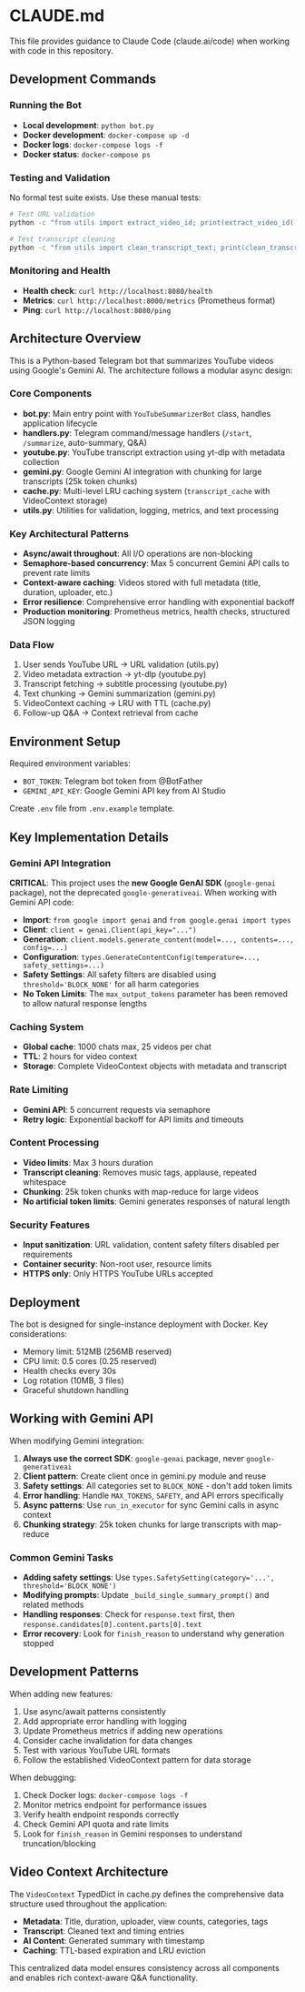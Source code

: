 # CLAUDE.md

This file provides guidance to Claude Code (claude.ai/code) when working with code in this repository.

## Development Commands

### Running the Bot
- **Local development**: `python bot.py`
- **Docker development**: `docker-compose up -d`
- **Docker logs**: `docker-compose logs -f`
- **Docker status**: `docker-compose ps`

### Testing and Validation
No formal test suite exists. Use these manual tests:
```bash
# Test URL validation
python -c "from utils import extract_video_id; print(extract_video_id('https://youtu.be/dQw4w9WgXcQ'))"

# Test transcript cleaning
python -c "from utils import clean_transcript_text; print(clean_transcript_text('[Music] Hello world [Applause]'))"
```

### Monitoring and Health
- **Health check**: `curl http://localhost:8080/health`
- **Metrics**: `curl http://localhost:8000/metrics` (Prometheus format)
- **Ping**: `curl http://localhost:8080/ping`

## Architecture Overview

This is a Python-based Telegram bot that summarizes YouTube videos using Google's Gemini AI. The architecture follows a modular async design:

### Core Components
- **bot.py**: Main entry point with `YouTubeSummarizerBot` class, handles application lifecycle
- **handlers.py**: Telegram command/message handlers (`/start`, `/summarize`, auto-summary, Q&A)
- **youtube.py**: YouTube transcript extraction using yt-dlp with metadata collection
- **gemini.py**: Google Gemini AI integration with chunking for large transcripts (25k token chunks)
- **cache.py**: Multi-level LRU caching system (`transcript_cache` with VideoContext storage)
- **utils.py**: Utilities for validation, logging, metrics, and text processing

### Key Architectural Patterns
- **Async/await throughout**: All I/O operations are non-blocking
- **Semaphore-based concurrency**: Max 5 concurrent Gemini API calls to prevent rate limits
- **Context-aware caching**: Videos stored with full metadata (title, duration, uploader, etc.)
- **Error resilience**: Comprehensive error handling with exponential backoff
- **Production monitoring**: Prometheus metrics, health checks, structured JSON logging

### Data Flow
1. User sends YouTube URL → URL validation (utils.py)
2. Video metadata extraction → yt-dlp (youtube.py)
3. Transcript fetching → subtitle processing (youtube.py)
4. Text chunking → Gemini summarization (gemini.py)
5. VideoContext caching → LRU with TTL (cache.py)
6. Follow-up Q&A → Context retrieval from cache

## Environment Setup

Required environment variables:
- `BOT_TOKEN`: Telegram bot token from @BotFather
- `GEMINI_API_KEY`: Google Gemini API key from AI Studio

Create `.env` file from `.env.example` template.

## Key Implementation Details

### Gemini API Integration
**CRITICAL**: This project uses the **new Google GenAI SDK** (`google-genai` package), not the deprecated `google-generativeai`. When working with Gemini API code:

- **Import**: `from google import genai` and `from google.genai import types`
- **Client**: `client = genai.Client(api_key="...")` 
- **Generation**: `client.models.generate_content(model=..., contents=..., config=...)`
- **Configuration**: `types.GenerateContentConfig(temperature=..., safety_settings=...)`
- **Safety Settings**: All safety filters are disabled using `threshold='BLOCK_NONE'` for all harm categories
- **No Token Limits**: The `max_output_tokens` parameter has been removed to allow natural response lengths

### Caching System
- **Global cache**: 1000 chats max, 25 videos per chat
- **TTL**: 2 hours for video context
- **Storage**: Complete VideoContext objects with metadata and transcript

### Rate Limiting
- **Gemini API**: 5 concurrent requests via semaphore
- **Retry logic**: Exponential backoff for API limits and timeouts

### Content Processing
- **Video limits**: Max 3 hours duration
- **Transcript cleaning**: Removes music tags, applause, repeated whitespace
- **Chunking**: 25k token chunks with map-reduce for large videos
- **No artificial token limits**: Gemini generates responses of natural length

### Security Features
- **Input sanitization**: URL validation, content safety filters disabled per requirements
- **Container security**: Non-root user, resource limits
- **HTTPS only**: Only HTTPS YouTube URLs accepted

## Deployment

The bot is designed for single-instance deployment with Docker. Key considerations:
- Memory limit: 512MB (256MB reserved)
- CPU limit: 0.5 cores (0.25 reserved) 
- Health checks every 30s
- Log rotation (10MB, 3 files)
- Graceful shutdown handling

## Working with Gemini API

When modifying Gemini integration:

1. **Always use the correct SDK**: `google-genai` package, never `google-generativeai`
2. **Client pattern**: Create client once in gemini.py module and reuse
3. **Safety settings**: All categories set to `BLOCK_NONE` - don't add token limits
4. **Error handling**: Handle `MAX_TOKENS`, `SAFETY`, and API errors specifically
5. **Async patterns**: Use `run_in_executor` for sync Gemini calls in async context
6. **Chunking strategy**: 25k token chunks for large transcripts with map-reduce

### Common Gemini Tasks

- **Adding safety settings**: Use `types.SafetySetting(category='...', threshold='BLOCK_NONE')`
- **Modifying prompts**: Update `_build_single_summary_prompt()` and related methods
- **Handling responses**: Check for `response.text` first, then `response.candidates[0].content.parts[0].text`
- **Error recovery**: Look for `finish_reason` to understand why generation stopped

## Development Patterns

When adding new features:
1. Use async/await patterns consistently
2. Add appropriate error handling with logging
3. Update Prometheus metrics if adding new operations
4. Consider cache invalidation for data changes
5. Test with various YouTube URL formats
6. Follow the established VideoContext pattern for data storage

When debugging:
1. Check Docker logs: `docker-compose logs -f`
2. Monitor metrics endpoint for performance issues
3. Verify health endpoint responds correctly
4. Check Gemini API quota and rate limits
5. Look for `finish_reason` in Gemini responses to understand truncation/blocking

## Video Context Architecture

The `VideoContext` TypedDict in cache.py defines the comprehensive data structure used throughout the application:

- **Metadata**: Title, duration, uploader, view counts, categories, tags
- **Transcript**: Cleaned text and timing entries
- **AI Content**: Generated summary with timestamp
- **Caching**: TTL-based expiration and LRU eviction

This centralized data model ensures consistency across all components and enables rich context-aware Q&A functionality.